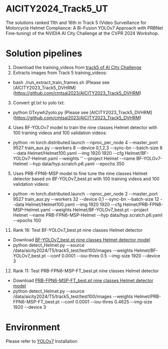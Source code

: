 # AICITY2024_Track5_UT
The solutions ranked 11th and 16th in Track 5 (Video Surveillance for Motorcycle Helmet Compliance: A Bi-Fusion YOLOv7 Approach with PRBNet Fine-tuning) of the NVIDIA AI City Challenge at the CVPR 2024 Workshop.

# Solution pipelines
1. Download the training_videos from [track5 of AI CIty Challenge](http://www.aicitychallenge.org/2024-track5-download/)
2. Extracts images from Track 5 training_videos:
- bash ./run_extract_train_frames.sh (Please see [AICITY2023_Track5_DVHRM] (https://github.com/cmtsai2023/AICITY2023_Track5_DVHRM)
3. Convert gt.txt to yolo txt:
- python GTxywh2yolo.py (Please see [AICITY2023_Track5_DVHRM] (https://github.com/cmtsai2023/AICITY2023_Track5_DVHRM)
4. Uses BF-YOLOv7 model to train the nine classes Helmet detector with 100 training videos and 100 validation videos:
- python -m torch.distributed.launch --nproc_per_node 4 --master_port 9527 train_aux.py --workers 8 --device 0,1,2,3 --sync-bn --batch-size 8 --data Helmet/Helmet100.yaml --img 1920 1920 --cfg Helmet/BF-YOLOv7-Helmet.yaml --weights '' --project Helmet --name BF-YOLOv7-Helmet --hyp data/hyp.scratch.p6.yaml --epochs 350
5. Uses PRB-FPN6-MSP model to fine tune the nine classes Helmet detector based on BF-YOLOv7_best.pt with 100 training videos and 100 validation videos:
- python -m torch.distributed.launch --nproc_per_node 2 --master_port 9527 train_aux.py --workers 32 --device 0,1 --sync-bn --batch-size 12 --data Helmet/Helmet100.yaml --img 1920 1920 --cfg Helmet/PRB-FPN6-MSP-Helmet.yaml --weights Helmet/BF-YOLOv7_best.pt --project Helmet --name PRB-FPN6-MSP-Helmet --hyp data/hyp.scratch.p6.yaml --epochs 100
11. Rank 16: Test BF-YOLOv7_best.pt nine classes Helmet detector
- Download [BF-YOLOv7_best.pt nine classes Helmet detector model](https)
- python detect_Helmet.py --source /data/aicity2024/T5/track5_test/test100/images --weights Helmet/BF-YOLOv7_best.pt --conf 0.0001 --iou-thres 0.5 --img-size 1920 --device 3
12. Rank 11: Test PRB-FPN6-MSP-FT_best.pt nine classes Helmet detector
- Download [PRB-FPN6-MSP-FT_best.pt nine classes Helmet detector model](https)
- python detect_Helmet.py --source /data/aicity2024/T5/track5_test/test100/images --weights Helmet/PRB-FPN6-MSP-FT_best.pt --conf 0.0001 --iou-thres 0.4625 --img-size 1920 --device 3
# Environment
Please refer to [YOLOv7](https://github.com/WongKinYiu/yolov7) Installation
